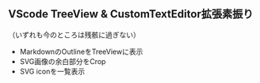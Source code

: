 ## VScode TreeView & CustomTextEditor拡張素振り

（いずれも今のところは残骸に過ぎない）

- MarkdownのOutlineをTreeViewに表示
- SVG画像の余白部分をCrop
- SVG iconを一覧表示
